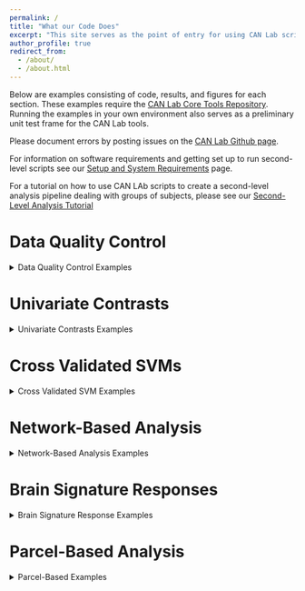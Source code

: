 ```yaml
---
permalink: /
title: "What our Code Does"
excerpt: "This site serves as the point of entry for using CAN Lab scripts to build an fMRI first- and second-level analysis pipeline"
author_profile: true
redirect_from: 
  - /about/
  - /about.html
---
```


Below are examples consisting of code, results, and figures for each section. These examples require the [CAN Lab Core Tools Repository](https://github.com/canlab/CanlabCore).
Running the examples in your own environment also serves as a preliminary unit test frame for the CAN Lab tools.

Please document errors by posting issues on the [CAN Lab Github page](https://github.com/canlab/CanlabScripts/issues).

For information on software requirements and getting set up to run second-level scripts see our [Setup and System Requirements](/setup.md) page.

For a tutorial on how to use CAN LAb scripts to create a second-level analysis pipeline dealing with groups of subjects, please see our [Second-Level 
Analysis Tutorial](/second_level.md)



Data Quality Control
======
<details>
<summary>Data Quality Control Examples</summary>
+ Main list one
    
    + First
    
    + Second
    
    + Third
    
</details>

Univariate Contrasts
======
<details>
<summary>Univariate Contrasts Examples</summary>
+ Main list one

    + First
    
    + Second
    
    +Third
    
</details>


Cross Validated SVMs
======
<details>
<summary>Cross Validated SVM Examples</summary>
+ Main list one

    + First
    
    + Second
    
    + Third
</details>

Network-Based Analysis
======
<details>
<summary>Network-Based Analysis Examples</summary>
+ Main list one
    
    + First
    
    + Second
    
    + Third
</details>

Brain Signature Responses
======
<details>
<summary>Brain Signature Response Examples</summary>
+ Main list one
    
    + First
    
    + Second
    
    + Third
</details>

Parcel-Based Analysis
======
<details>
<summary>Parcel-Based Examples</summary>
+ Main list one
    
    + First
    
    + Second
    
    + Third
    
</details>
